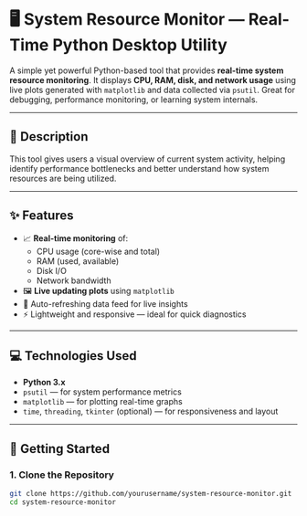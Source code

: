 # 🖥️ System Resource Monitor — Real-Time Python Desktop Utility

A simple yet powerful Python-based tool that provides **real-time system resource monitoring**. It displays **CPU, RAM, disk, and network usage** using live plots generated with `matplotlib` and data collected via `psutil`. Great for debugging, performance monitoring, or learning system internals.

---

## 📝 Description

This tool gives users a visual overview of current system activity, helping identify performance bottlenecks and better understand how system resources are being utilized.

---

## ✨ Features

- 📈 **Real-time monitoring** of:
  - CPU usage (core-wise and total)
  - RAM (used, available)
  - Disk I/O
  - Network bandwidth
- 🖼️ **Live updating plots** using `matplotlib`
- 🔄 Auto-refreshing data feed for live insights
- ⚡ Lightweight and responsive — ideal for quick diagnostics

---

## 💻 Technologies Used

- **Python 3.x**
- `psutil` — for system performance metrics
- `matplotlib` — for plotting real-time graphs
- `time`, `threading`, `tkinter` (optional) — for responsiveness and layout

---

## 🚀 Getting Started

### 1. Clone the Repository

```bash
git clone https://github.com/yourusername/system-resource-monitor.git
cd system-resource-monitor
